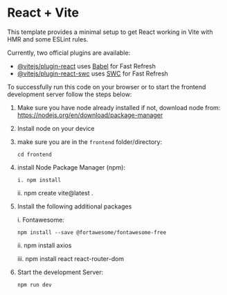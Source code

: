 # React + Vite

This template provides a minimal setup to get React working in Vite with HMR and some ESLint rules.

Currently, two official plugins are available:

- [@vitejs/plugin-react](https://github.com/vitejs/vite-plugin-react/blob/main/packages/plugin-react/README.md) uses [Babel](https://babeljs.io/) for Fast Refresh
- [@vitejs/plugin-react-swc](https://github.com/vitejs/vite-plugin-react-swc) uses [SWC](https://swc.rs/) for Fast Refresh

To successfully run this code on your browser or to start the frontend development server follow the steps below:
 1. Make sure you have node already installed if not, download node from:
        https://nodejs.org/en/download/package-manager

 2. Install node on your device

       

 3. make sure you are in the `frontend` folder/directory:

        cd frontend

 4. install Node Package Manager (npm):
        
        i. npm install
        
       ii. npm create vite@latest .


 5. Install the following additional packages
       
       i. Fontawesome:
       
        npm install --save @fortawesome/fontawesome-free

       ii. npm install axios

       iii. npm install react react-router-dom


 6. Start the development Server:

        npm run dev
